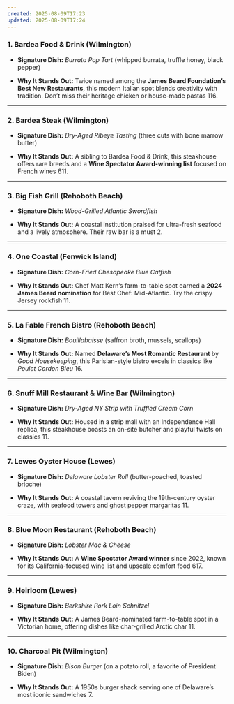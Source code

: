 ```yaml
---
created: 2025-08-09T17:23
updated: 2025-08-09T17:24
---
```

### **1. Bardea Food & Drink (Wilmington)**

- **Signature Dish:** _Burrata Pop Tart_ (whipped burrata, truffle honey, black pepper)
    
- **Why It Stands Out:** Twice named among the **James Beard Foundation’s Best New Restaurants**, this modern Italian spot blends creativity with tradition. Don’t miss their heritage chicken or house-made pastas 116.
    

---

### **2. Bardea Steak (Wilmington)**

- **Signature Dish:** _Dry-Aged Ribeye Tasting_ (three cuts with bone marrow butter)
    
- **Why It Stands Out:** A sibling to Bardea Food & Drink, this steakhouse offers rare breeds and a **Wine Spectator Award-winning list** focused on French wines 611.
    

---

### **3. Big Fish Grill (Rehoboth Beach)**

- **Signature Dish:** _Wood-Grilled Atlantic Swordfish_
    
- **Why It Stands Out:** A coastal institution praised for ultra-fresh seafood and a lively atmosphere. Their raw bar is a must 2.
    

---

### **4. One Coastal (Fenwick Island)**

- **Signature Dish:** _Corn-Fried Chesapeake Blue Catfish_
    
- **Why It Stands Out:** Chef Matt Kern’s farm-to-table spot earned a **2024 James Beard nomination** for Best Chef: Mid-Atlantic. Try the crispy Jersey rockfish 11.
    

---

### **5. La Fable French Bistro (Rehoboth Beach)**

- **Signature Dish:** _Bouillabaisse_ (saffron broth, mussels, scallops)
    
- **Why It Stands Out:** Named **Delaware’s Most Romantic Restaurant** by _Good Housekeeping_, this Parisian-style bistro excels in classics like _Poulet Cordon Bleu_ 16.
    

---

### **6. Snuff Mill Restaurant & Wine Bar (Wilmington)**

- **Signature Dish:** _Dry-Aged NY Strip with Truffled Cream Corn_
    
- **Why It Stands Out:** Housed in a strip mall with an Independence Hall replica, this steakhouse boasts an on-site butcher and playful twists on classics 11.
    

---

### **7. Lewes Oyster House (Lewes)**

- **Signature Dish:** _Delaware Lobster Roll_ (butter-poached, toasted brioche)
    
- **Why It Stands Out:** A coastal tavern reviving the 19th-century oyster craze, with seafood towers and ghost pepper margaritas 11.
    

---

### **8. Blue Moon Restaurant (Rehoboth Beach)**

- **Signature Dish:** _Lobster Mac & Cheese_
    
- **Why It Stands Out:** A **Wine Spectator Award winner** since 2022, known for its California-focused wine list and upscale comfort food 617.
    

---

### **9. Heirloom (Lewes)**

- **Signature Dish:** _Berkshire Pork Loin Schnitzel_
    
- **Why It Stands Out:** A James Beard-nominated farm-to-table spot in a Victorian home, offering dishes like char-grilled Arctic char 11.
    

---

### **10. Charcoal Pit (Wilmington)**

- **Signature Dish:** _Bison Burger_ (on a potato roll, a favorite of President Biden)
    
- **Why It Stands Out:** A 1950s burger shack serving one of Delaware’s most iconic sandwiches 7.